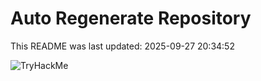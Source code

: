 # Auto Regenerate Repository

This README was last updated: 2025-09-27 20:34:52

 ![TryHackMe](https://tryhackme.com/badge/533634)